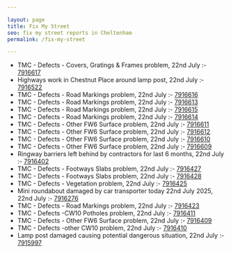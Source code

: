 ```yaml
---

layout: page
title: Fix My Street
seo: fix my street reports in Cheltenham
permalink: /fix-my-street

---
```


<!-- fix_marker starts -->

- TMC - Defects - Covers, Gratings & Frames problem, 22nd July :- [7916617](https://www.fixmystreet.com/report/7916617)
- Highways work in Chestnut Place around lamp post, 22nd July :- [7916522](https://www.fixmystreet.com/report/7916522)
- TMC - Defects - Road Markings problem, 22nd July :- [7916616](https://www.fixmystreet.com/report/7916616)
- TMC - Defects - Road Markings problem, 22nd July :- [7916613](https://www.fixmystreet.com/report/7916613)
- TMC - Defects - Road Markings problem, 22nd July :- [7916615](https://www.fixmystreet.com/report/7916615)
- TMC - Defects - Road Markings problem, 22nd July :- [7916614](https://www.fixmystreet.com/report/7916614)
- TMC - Defects - Other FW6  Surface problem, 22nd July :- [7916611](https://www.fixmystreet.com/report/7916611)
- TMC - Defects - Other FW6  Surface problem, 22nd July :- [7916612](https://www.fixmystreet.com/report/7916612)
- TMC - Defects - Other FW6  Surface problem, 22nd July :- [7916610](https://www.fixmystreet.com/report/7916610)
- TMC - Defects - Other FW6  Surface problem, 22nd July :- [7916609](https://www.fixmystreet.com/report/7916609)
- Ringway barriers left behind by contractors for last 6 months, 22nd July :- [7916402](https://www.fixmystreet.com/report/7916402)
- TMC - Defects - Footways Slabs problem, 22nd July :- [7916427](https://www.fixmystreet.com/report/7916427)
- TMC - Defects - Footways Slabs problem, 22nd July :- [7916428](https://www.fixmystreet.com/report/7916428)
- TMC - Defects - Vegetation problem, 22nd July :- [7916425](https://www.fixmystreet.com/report/7916425)
- Mini roundabout damaged by car transporter today 22nd July 2025, 22nd July :- [7916276](https://www.fixmystreet.com/report/7916276)
- TMC - Defects - Road Markings problem, 22nd July :- [7916423](https://www.fixmystreet.com/report/7916423)
- TMC - Defects -CW10 Potholes problem, 22nd July :- [7916411](https://www.fixmystreet.com/report/7916411)
- TMC - Defects - Other FW6  Surface problem, 22nd July :- [7916409](https://www.fixmystreet.com/report/7916409)
- TMC - Defects -other CW10 problem, 22nd July :- [7916410](https://www.fixmystreet.com/report/7916410)
- Lamp post damaged causing potential dangerous situation, 22nd July :- [7915997](https://www.fixmystreet.com/report/7915997)

<!-- fix_marker ends -->